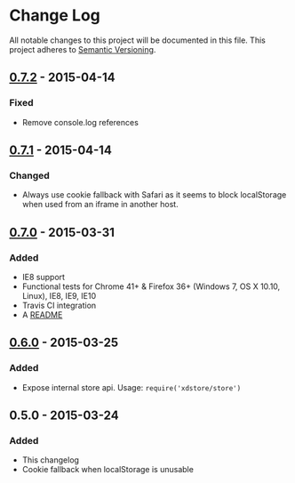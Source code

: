# Change Log
All notable changes to this project will be documented in this file.
This project adheres to [Semantic Versioning](http://semver.org/).

## [0.7.2] - 2015-04-14
### Fixed
- Remove console.log references

## [0.7.1] - 2015-04-14
### Changed
- Always use cookie fallback with Safari as it seems to block localStorage
  when used from an iframe in another host.

## [0.7.0] - 2015-03-31
### Added
- IE8 support
- Functional tests for
  Chrome 41+ & Firefox 36+ (Windows 7, OS X 10.10, Linux), IE8, IE9, IE10
- Travis CI integration
- A [README](README.md)

## [0.6.0] - 2015-03-25
### Added
- Expose internal store api. Usage: ```require('xdstore/store')```

## 0.5.0 - 2015-03-24
### Added
- This changelog
- Cookie fallback when localStorage is unusable

[unreleased]: https://github.com/hermo/xdstore/compare/v0.6.0...HEAD
[0.6.0]: https://github.com/hermo/xdstore/compare/v0.5.0...v0.6.0
[0.7.0]: https://github.com/hermo/xdstore/compare/v0.6.0...v0.7.0
[0.7.1]: https://github.com/hermo/xdstore/compare/v0.7.0...v0.7.1
[0.7.2]: https://github.com/hermo/xdstore/compare/v0.7.1...v0.7.2
